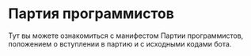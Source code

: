 # Партия программистов

Тут вы можете ознакомиться с манифестом Партии программистов, положением о вступлении в партию и с исходными кодами бота.
